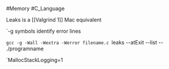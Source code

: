 #Memory #C_Language 

Leaks is a [[Valgrind 1]] Mac equivalent

`-g symbols identify error lines

`gcc -g -Wall -Wextra -Werror filename.c
`leaks --atExit --list -- ./programname

`MallocStackLogging=1
